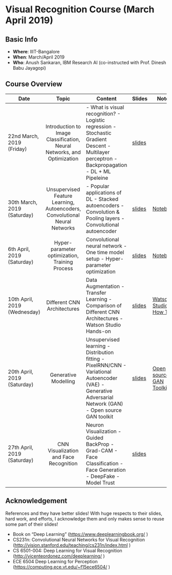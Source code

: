 # Visual Recognition Course (March April 2019)

## Basic Info
  - **Where**: IIIT-Bangalore
  - **When**: March/April 2019
  - **Who**: Anush Sankaran, IBM Research AI (co-instructed with Prof. Dinesh Babu Jayagopi)

## Course Overview

| Date                        |                                    Topic                                    | Content                                                                                                                                             | Slides | Notes |
|-----------------------------|:---------------------------------------------------------------------------:|-----------------------------------------------------------------------------------------------------------------------------------------------------|--------|-------|
| 22nd March, 2019 (Friday)   | Introduction to Image Classification, Neural Networks, and Optimization     | - What is visual recognition? - Logistic regression - Stochastic Gradient Descent - Multilayer perceptron  - Backpropagation - DL + ML Pipeleine |  [slides](./Lecture-notes/Lecture-1.pdf)      |       |
| 30th March, 2019 (Saturday) | Unsupervised Feature Learning, Autoencoders, Convolutional Neural Networks  | - Popular applications of DL - Stacked autoencoders - Convolution & Pooling layers - Convolutional autoencoder                                       |  [slides](./Lecture-notes/Lecture-2.pdf)       |   [Notebook](./codes/conv_autoencoder_lecture_2.ipynb)    |
| 6th April, 2019 (Saturday)  | Hyper-parameter optimization, Training Process                              | Convolutional neural network - One time model setup - Hyper-parameter optimization                                                                |    [slides](./Lecture-notes/Lecture-3.pdf)     |    [Notebook](./codes/cnn_learning_rate_lecture_3.ipynb)    |
| 10th April, 2019 (Wednesday)  | Different CNN Architectures                              | Data Augmentation - Transfer Learning - Comparison of Different CNN Architectures - Watson Studio Hands-on                                                                |    [slides](./Lecture-notes/Lecture-4.pdf)     |    [Watson Studio: How To](./codes/Watson_Studio_NNM.pdf)    |
| 20th April, 2019 (Saturday)  | Generative Modelling                              | Unsupervised learning - Distribution fitting - PixelRNN/CNN - Variational Autoencoder (VAE) - Generative Adversarial Network (GAN) - Open source GAN toolkit  |    [slides](./Lecture-notes/Lecture-5.pdf)     |    [Open source GAN Toolkit](https://github.com/IBM/gan-toolkit)    |
| 27th April, 2019 (Saturday)  | CNN Visualization and Face Recognition                             | Neuron Visualization - Guided BackProp - Grad-CAM - Face Classification - Face Generation - DeepFake - Model Trust |    [slides](./Lecture-notes/Lecture-6.pdf)     |     |


## Acknowledgement

References and they have better slides! With huge respects to their slides, hard work, and efforts, I acknowledge them and only makes sense to reuse some part of their slides!

 - Book on “Deep Learning” (https://www.deeplearningbook.org/ )
 - CS231n: Convolutional Neural Networks for Visual Recognition (http://vision.stanford.edu/teaching/cs231n/index.html ) 
 - CS 6501-004: Deep Learning for Visual Recognition (http://vicenteordonez.com/deeplearning/ )
 - ECE 6504 Deep Learning for Perception (https://computing.ece.vt.edu/~f15ece6504/ )
